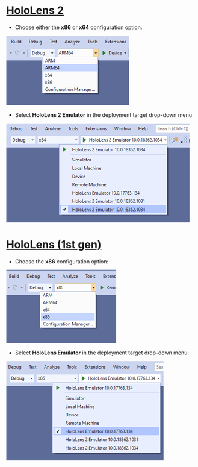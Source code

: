 # [HoloLens 2](#tab/hl2)

* Choose either the **x86** or **x64** configuration option:

![ARM64 build configuration in Visual Studio](../images/arm64setting.png)

* Select **HoloLens 2 Emulator** in the deployment target drop-down menu

![Emulator target in Visual Studio application](../images/deployemulator2.png)

# [HoloLens (1st gen)](#tab/hl)

* Choose the **x86** configuration option:

![x86 build configuration in Visual Studio](../images/x86setting.png)

* Select **HoloLens Emulator** in the deployment target drop-down menu:

![Emulator target in Visual Studio](../images/deployemulator.png)